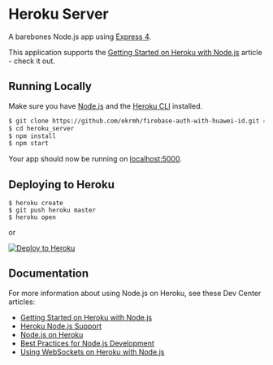 
# Heroku Server
  
A barebones Node.js app using [Express 4](http://expressjs.com/).  
  
This application supports the [Getting Started on Heroku with Node.js](https://devcenter.heroku.com/articles/getting-started-with-nodejs) article - check it out.  
  
## Running Locally  
  
Make sure you have [Node.js](http://nodejs.org/) and the [Heroku CLI](https://cli.heroku.com/) installed.  
  
```sh  
$ git clone https://github.com/ekrmh/firebase-auth-with-huawei-id.git # or clone your own fork  
$ cd heroku_server
$ npm install  
$ npm start  
```  
  
Your app should now be running on [localhost:5000](http://localhost:5000/).  
  
## Deploying to Heroku  
  
```  
$ heroku create  
$ git push heroku master  
$ heroku open  
```  
or  
  
[![Deploy to Heroku](https://www.herokucdn.com/deploy/button.png)](https://heroku.com/deploy)  
  
## Documentation  
  
For more information about using Node.js on Heroku, see these Dev Center articles:  
  
- [Getting Started on Heroku with Node.js](https://devcenter.heroku.com/articles/getting-started-with-nodejs)  
- [Heroku Node.js Support](https://devcenter.heroku.com/articles/nodejs-support)  
- [Node.js on Heroku](https://devcenter.heroku.com/categories/nodejs)  
- [Best Practices for Node.js Development](https://devcenter.heroku.com/articles/node-best-practices)  
- [Using WebSockets on Heroku with Node.js](https://devcenter.heroku.com/articles/node-websockets)